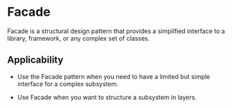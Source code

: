 # Facade

Facade is a structural design pattern that provides a simplified interface to a library, framework, or any complex set of classes.

## Applicability

- Use the Facade pattern when you need to have a limited but simple interface for a complex subsystem.

- Use Facade when you want to structure a subsystem in layers.

